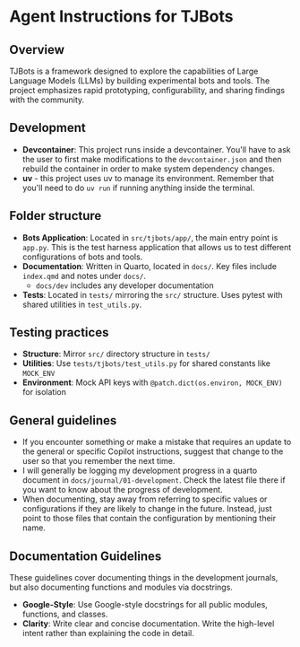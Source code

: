 # Agent Instructions for TJBots

## Overview

TJBots is a framework designed to explore the capabilities of Large Language Models (LLMs) by building experimental bots and tools. The project emphasizes rapid prototyping, configurability, and sharing findings with the community.

## Development

- **Devcontainer**: This project runs inside a devcontainer. You'll have to ask the user to first make modifications to the `devcontainer.json` and then rebuild the container in order to make system dependency changes. 
- **uv** - this project uses uv to manage its environment. Remember that you'll need to do `uv run` if running anything inside the terminal.

## Folder structure

- **Bots Application**: Located in `src/tjbots/app/`, the main entry point is `app.py`. This is the test harness application that allows us to test different configurations of bots and tools. 
- **Documentation**: Written in Quarto, located in `docs/`. Key files include `index.qmd` and notes under `docs/`.
    - `docs/dev` includes any developer documentation
- **Tests**: Located in `tests/` mirroring the `src/` structure. Uses pytest with shared utilities in `test_utils.py`.

## Testing practices

- **Structure**: Mirror `src/` directory structure in `tests/`
- **Utilities**: Use `tests/tjbots/test_utils.py` for shared constants like `MOCK_ENV`
- **Environment**: Mock API keys with `@patch.dict(os.environ, MOCK_ENV)` for isolation

## General guidelines

- If you encounter something or make a mistake that requires an update to the general or specific Copilot instructions, suggest that change to the user so that you remember the next time. 
- I will generally be logging my development progress in a quarto document in `docs/journal/01-development`. Check the latest file there if you want to know about the progress of development.
- When documenting, stay away from referring to specific values or configurations if they are likely to change in the future. Instead, just point to those files that contain the configuration by mentioning their name. 

## Documentation Guidelines 

These guidelines cover documenting things in the development journals, but also documenting functions and modules via docstrings.

- **Google-Style**: Use Google-style docstrings for all public modules, functions, and classes.
- **Clarity**: Write clear and concise documentation. Write the high-level intent rather than explaining the code in detail.